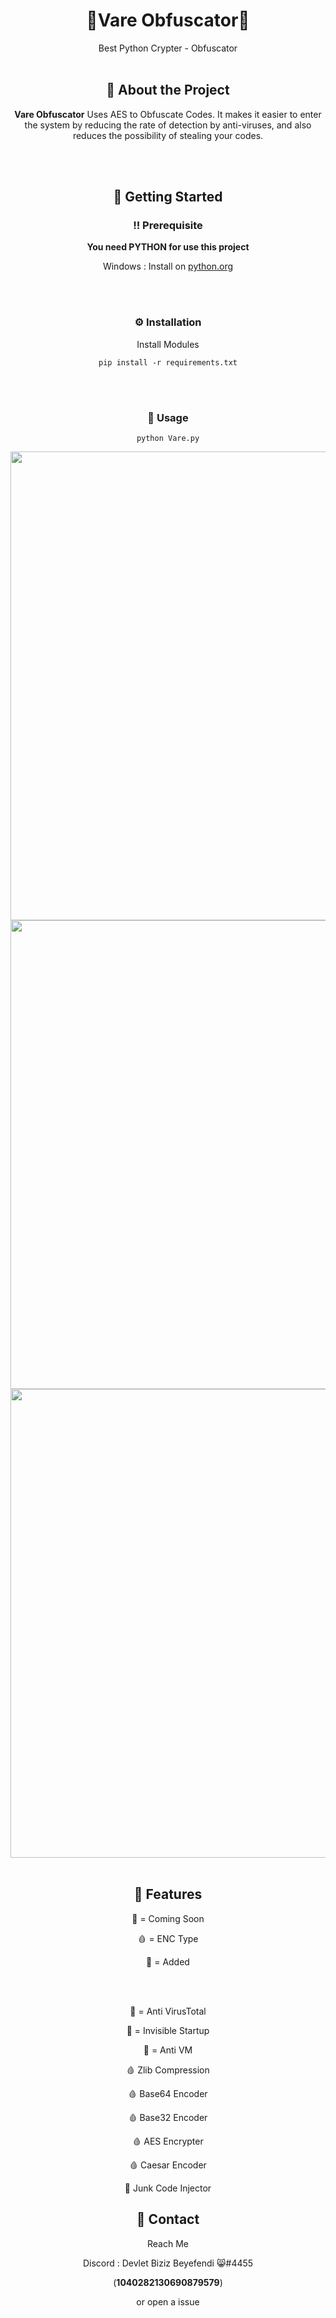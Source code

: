 <!--
Hey, thanks for using the awesome-readme-template template.  
If you have any enhancements, then fork this project and create a pull request 
or just open an issue with the label "enhancement".

Don't forget to give this project a star for additional support ;)
Maybe you can mention me or this repo in the acknowledgements too
-->
<div align="center">


  <h1>💢Vare Obfuscator💢</h1>
  <p>
Best Python Crypter - Obfuscator
<br>
<br>

  </p>
  

## 💎 About the Project
**Vare Obfuscator** Uses AES to Obfuscate Codes. It makes it easier to enter the system by reducing the rate of detection by anti-viruses, and also reduces the possibility of stealing your codes.

<br>
<br>
 
<!-- Getting Started -->
## 	🔱 Getting Started

<!-- Prerequisites -->
### :bangbang: Prerequisite 

**You need PYTHON for use this project**


Windows : Install on <a href="https://www.python.org/downloads/">python.org</a>
<!-- Installation -->
<br>
<br>

### :gear: Installation

Install Modules

  
`pip install -r requirements.txt`

<br>
<br>

<!-- Running Tests -->
### 🔰 Usage

```
python Vare.py
```

<img src="https://user-images.githubusercontent.com/111476645/228531501-81f38b6f-69e8-4422-bc9c-9b2773ea5132.png" width="750">
  
<img src="https://user-images.githubusercontent.com/111476645/228531578-db7671b9-98fa-41d5-a3e2-0b53214ca137.png" width="750">

<img src="https://user-images.githubusercontent.com/111476645/228531590-193e6014-851c-4e99-b1c7-d07f1e4d4c9b.png" width="750">
<br>
<br>

<!-- Features -->
## :dart: Features

🎃 = Coming Soon
 
🩸 = ENC Type
 
🔵 = Added

<br><br>

🎃 = Anti VirusTotal
  
🎃 = Invisible Startup
  
🎃 = Anti VM
   
🩸 Zlib Compression
  
🩸 Base64 Encoder

🩸 Base32 Encoder
  
🩸 AES Encrypter
  
🩸 Caesar Encoder

🔵 Junk Code Injector
  
<!-- Contact -->
## :handshake: Contact

Reach Me

Discord : Devlet Biziz Beyefendi 😸#4455 

(**1040282130690879579**)

or open a issue
  
